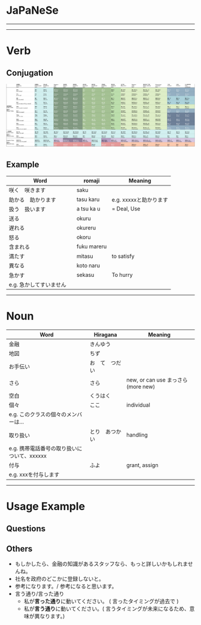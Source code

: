 # JaPaNeSe

---

---

# Verb

## Conjugation

![Untitled](JaPaNeSe%20fd42b4aa4f5a416eba1b965eeeca9ec4/Untitled.png)

## Example

| Word | romaji | Meaning |
| --- | --- | --- |
| 咲く　咲きます | saku |  |
| 助かる　助かります | tasu karu | e.g. xxxxxと助かります |
| 扱う　扱います | a tsu ka u |  = Deal, Use |
| 送る | okuru |  |
| 遅れる | okureru |  |
| 怒る | okoru |  |
| 含まれる | fuku mareru |  |
| 満たす | mitasu | to satisfy |
| 異なる | koto naru |  |
| 急かす | sekasu | To hurry
e.g. 急かしてすいません　 |

---

# Noun

| Word | Hiragana | Meaning |
| --- | --- | --- |
| 金融 | きんゆう |  |
| 地図 | ちず |  |
| お手伝い | お　て　つだい |  |
| さら | さら | new, or can use まっさら (more new) |
| 空白 | くうはく |  |
| 個々 | ここ | individual
e.g. このクラスの個々のメンバーは… |
| 取り扱い | とり　あつかい | handling
e.g. 携帯電話番号の取り扱いについて、xxxxxx |
| 付与 | ふよ | grant, assign
e.g. xxxを付与します |

---

# Usage Example

## Questions

## Others

- もしかしたら、金融の知識があるスタッフなら、もっと詳しいかもしれませんね。
- 社名を政府のどこかに登録しないと。
- 参考になります。/  参考になると思います。
- 言う通り/言った通り
    - 私が**言った通り**に動いてください。 ( 言ったタイミングが過去で )
    - 私が**言う通り**に動いてください。( 言うタイミングが未来になるため、意味が異なります。)